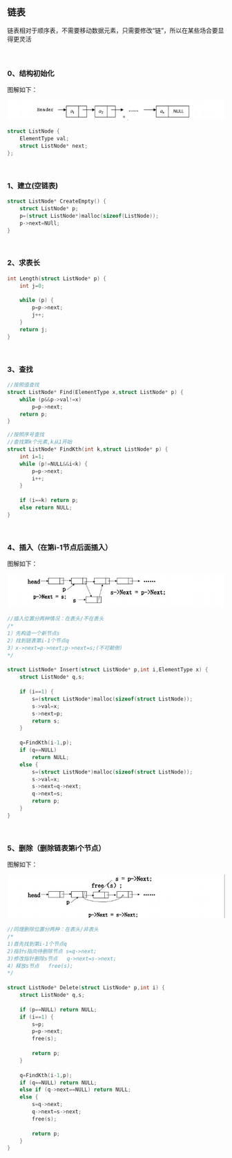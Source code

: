 ## 链表
链表相对于顺序表，不需要移动数据元素，只需要修改“链”，所以在某些场合要显得更灵活
<br>
<br>
<br>

### 0、结构初始化
图解如下：

![](https://github.com/LUCY78765580/Day-Day-Leetcode/raw/master/screenshorts/linear-list004.jpg)

```c
struct ListNode {
    ElementType val;
    struct ListNode* next;
};
```
<br>

### 1、建立(空链表)
```c
struct ListNode* CreateEmpty() {
    struct ListNode* p;
    p=(struct ListNode*)malloc(sizeof(ListNode));
    p->next=NUll;
}
```
<br>

### 2、求表长
```c
int Length(struct ListNode* p) {
    int j=0;

    while (p) {
        p=p->next;
        j++;
    }
    return j;
}
```
<br>

### 3、查找
```c
//按照值查找
struct ListNode* Find(ElementType x,struct ListNode* p) {
    while (p&&p->val!=x)
        p=p->next;
    return p;
}
```

```c
//按照序号查找
//查找第k个元素,k从1开始
struct ListNode* FindKth(int k,struct ListNode* p) {
    int i=1;
    while (p!=NULL&&i<k) {
        p=p->next;
        i++;
    }

    if (i==k) return p;
    else return NULL;
}
```
<br>

### 4、插入（在第i-1节点后面插入）
图解如下：

![](https://github.com/LUCY78765580/Day-Day-Leetcode/raw/master/screenshorts/linear-list005.jpg)

```c
//插入位置分两种情况：在表头/不在表头
/*
1）先构造一个新节点s
2）找到链表第i-1个节点q
3）x->next=p->next;p->next=s;(不可颠倒)
*/

struct ListNode* Insert(struct ListNode* p,int i,ElementType x) {
    struct ListNode* q,s;

    if (i==1) {
        s=(struct ListNode*)malloc(sizeof(struct ListNode));
        s->val=x;
        s->next=p;
        return s;
    }

    q=FindKth(i-1,p);
    if (q==NULL)
        return NULL;
    else {
        s=(struct ListNode*)malloc(sizeof(struct ListNode));
        s->val=x;
        s->next=q->next;
        q->next=s;
        return p;
    }
}
```
<br>

### 5、删除（删除链表第i个节点）
图解如下：

![](https://github.com/LUCY78765580/Day-Day-Leetcode/raw/master/screenshorts/linear-list006.jpg)

```c
//同理删除位置分两种：在表头/非表头
/*
1)首先找到第i-1个节点q
2)指针s指向待删除节点 s=q->next;
3)修改指针删除s节点   q->next=s->next;
4）释放s节点   free(s);
*/

struct ListNode* Delete(struct ListNode* p,int i) {
    struct ListNode* q,s;

    if (p==NULL) return NULL;
    if (i==1) {
        s=p;
        p=p->next;
        free(s);

        return p;
    }

    q=FindKth(i-1,p);
    if (q==NULL) return NULL;
    else if (q->next==NULL) return NULL;
    else {
        s=q->next;
        q->next=s->next;
        free(s);

        return p;
    }
}
```

